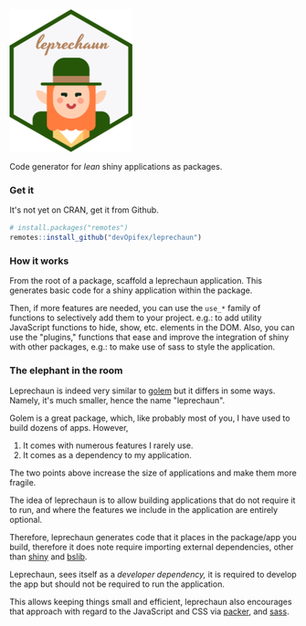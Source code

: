 <img height="250" src="_assets/leprechaun.png" />

Code generator for _lean_ shiny applications as packages.

### Get it

It's not yet on CRAN, get it from Github.

```r
# install.packages("remotes")
remotes::install_github("devOpifex/leprechaun")
```

### How it works

From the root of a package, scaffold a leprechaun application.
This generates basic code for a shiny application within the 
package.

Then, if more features are needed, you can use the `use_*` family
of functions to selectively add them to your project. e.g.:
to add utility JavaScript functions to hide, show, etc. elements
in the DOM.
Also, you can use the "plugins," functions that ease and 
improve the integration of shiny with other packages, e.g.: to
make use of sass to style the application.

### The elephant in the room

Leprechaun is indeed very similar to 
[golem](https://golemverse.org/) but it differs in some ways.
Namely, it's much smaller, hence the name "leprechaun".

Golem is a great package, which, like probably most of you,
I have used to build dozens of apps. However,

1. It comes with numerous features I rarely use.
2. It comes as a dependency to my application.

The two points above increase the size of applications and 
make them more fragile.

The idea of leprechaun is to allow building applications that
do not require it to run, and where the features we include in
the application are entirely optional.

Therefore, leprechaun generates code that it places 
in the package/app you build, therefore it does note require importing  external dependencies, other than 
[shiny](https://shiny.rstudio.com) and 
[bslib](https://rstudio.github.io/bslib/).

Leprechaun, sees itself as a _developer dependency,_ it is 
required to develop the app but should not be required to run 
the application.

This allows keeping things small and efficient, leprechaun also
encourages that approach with regard to the JavaScript and CSS
via [packer](https://packer.john-coene.com), and 
[sass](https://github.com/rstudio/sass).
